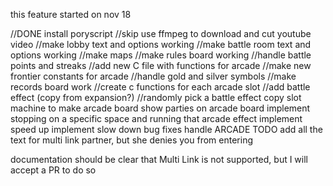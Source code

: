 this feature started on nov 18

//DONE install poryscript
//skip use ffmpeg to download and cut youtube video
//make lobby text and options working
//make battle room text and options working
//make maps
//make rules board working
//handle battle points and streaks
//add new C file with functions for arcade
//make new frontier constants for arcade
//handle gold and silver symbols
//make records board work
//create c functions for each arcade slot
//add battle effect (copy from expansion?)
//randomly pick a battle effect
copy slot machine to make arcade board
show parties on arcade board
implement stopping on a specific space and running that arcade effect
implement speed up
implement slow down
bug fixes
handle ARCADE TODO
add all the text for multi link partner, but she denies you from entering

documentation should be clear that Multi Link is not supported, but I will accept a PR to do so
